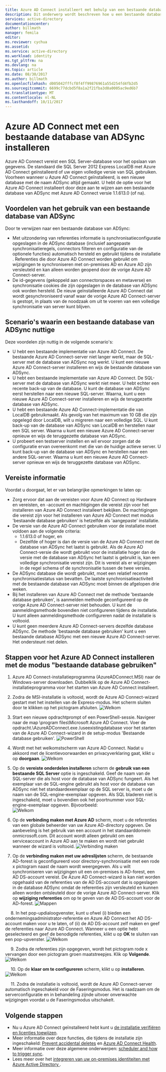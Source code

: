 ```yaml
---
title: Azure AD Connect installeert met behulp van een bestaande database van ADSync | Microsoft Docs
description: Dit onderwerp wordt beschreven hoe u een bestaande database van ADSync gebruikt.
services: active-directory
documentationcenter: 
author: billmath
manager: femila
editor: 
ms.reviewer: cychua
ms.assetid: 
ms.service: active-directory
ms.workload: identity
ms.tgt_pltfrm: na
ms.devlang: na
ms.topic: article
ms.date: 08/30/2017
ms.author: billmath
ms.openlocfilehash: d005042fffcf8f4ff99876961a55d254fd4fb2d5
ms.sourcegitcommit: 6699c77dcbd5f8a1a2f21fba3d0a0005ac9ed6b7
ms.translationtype: MT
ms.contentlocale: nl-NL
ms.lasthandoff: 10/11/2017
---
```

# <a name="install-azure-ad-connect-using-an-existing-adsync-database"></a>Azure AD Connect met een bestaande database van ADSync installeren
Azure AD Connect vereist een SQL Server-database voor het opslaan van gegevens. De standaard die SQL Server 2012 Express LocalDB met Azure AD Connect geïnstalleerd of uw eigen volledige versie van SQL gebruiken. Voorheen wanneer u Azure AD Connect geïnstalleerd, is een nieuwe database met de naam ADSync altijd gemaakt. U hebt de optie voor het Azure AD Connect installeert door deze aan te wijzen aan een bestaande database van ADSync met Azure AD Connect versie 1.1.613.0 (of na).

## <a name="benefits-of-using-an-existing-adsync-database"></a>Voordelen van het gebruik van een bestaande database van ADSync
Door te verwijzen naar een bestaande database van ADSync:

- Met uitzondering van referenties informatie is synchronisatieconfiguratie opgeslagen in de ADSync database (inclusief aangepaste synchronisatieregels, connectors filteren en configuratie van de optionele functies) automatisch hersteld en gebruikt tijdens de installatie . Referenties die door Azure AD Connect worden gebruikt om wijzigingen te synchroniseren met on-premises AD en Azure AD zijn versleuteld en kan alleen worden geopend door de vorige Azure AD Connect-server.
- De id-gegevens (gekoppeld aan connectorspaces en metaverse) en synchronisatie cookies die zijn opgeslagen in de database van ADSync ook worden hersteld. De nieuw geïnstalleerde Azure AD Connect dat wordt gesynchroniseerd vanaf waar de vorige Azure AD Connect-server is gestopt, in plaats van de noodzaak om uit te voeren van een volledige synchronisatie van server kunt blijven.

## <a name="scenarios-where-using-an-existing-adsync-database-is-beneficial"></a>Scenario's waarin een bestaande database van ADSync nuttige
Deze voordelen zijn nuttig in de volgende scenario's:


- U hebt een bestaande implementatie van Azure AD Connect. De bestaande Azure AD Connect-server niet langer werkt, maar de SQL-server met de database van ADSync nog werkt. U kunt een nieuwe Azure AD Connect-server installeren en wijs de bestaande database van ADSync. 
- U hebt een bestaande implementatie van Azure AD Connect. De SQL-server met de database van ADSync werkt niet meer. U hebt echter een recente back-up van de database. U kunt de database van ADSync eerst herstellen naar een nieuwe SQL-server. Waarna, kunt u een nieuwe Azure AD Connect-server installeren en wijs de teruggezette database van ADSync.
- U hebt een bestaande Azure AD Connect-implementatie die van LocalDB gebruikmaakt. Als gevolg van het maximum van 10 GB die zijn opgelegd door LocalDB, wilt u migreren naar een volledige SQL. U kunt back-up van de database van ADSync van LocalDB en herstellen naar een SQL server. Waarna u kunt een nieuwe Azure AD Connect-server opnieuw en wijs de teruggezette database van ADSync.
- U probeert een testserver instellen en wil ervoor zorgen dat de configuratie ervan overeenkomt met die van de huidige actieve server. U kunt back-up van de database van ADSync en herstellen naar een andere SQL-server. Waarna u kunt een nieuwe Azure AD Connect-server opnieuw en wijs de teruggezette database van ADSync.

## <a name="prerequisite-information"></a>Vereiste informatie

Voordat u doorgaat, let er van belangrijke opmerkingen te laten op:


- Zorg ervoor dat aan de vereisten voor Azure AD Connect op Hardware en vereisten, en -account en machtigingen die vereist zijn voor het installeren van Azure AD Connect installeert bekijken. De machtigingen die vereist zijn voor het installeren van Azure AD Connect met modus 'bestaande database gebruiken' is hetzelfde als 'aangepaste' installatie.
- De versie van de Azure AD Connect gebruiken voor de installatie moet voldoen aan de volgende criteria:
    - 1.1.613.0 of hoger, en
    - Dezelfde of hoger is dan de versie van de Azure AD Connect met de database van ADSync het laatst is gebruikt. Als de Azure AD Connect-versie die wordt gebruikt voor de installatie hoger dan de versie met de database van ADSync het laatst is gebruikt is, kan een volledige synchronisatie vereist zijn.  Dit is vereist als er wijzigingen in de regel schema of de synchronisatie tussen de twee versies. 
- De ADSync database die wordt gebruikt, moet een relatief recente synchronisatiestatus van bevatten. De laatste synchronisatieactiviteit met de bestaande database van ADSync moet binnen de afgelopen drie weken.
- Bij het installeren van Azure AD Connect met de methode 'bestaande database gebruiken', is aanmelden methode geconfigureerd op de vorige Azure AD Connect-server niet behouden. U kunt de aanmeldingsmethode bovendien niet configureren tijdens de installatie. U kunt alleen aanmeldingsmethode configureren nadat de installatie is voltooid.
- U kunt geen meerdere Azure AD Connect-servers dezelfde database ADSync. De methode 'bestaande database gebruiken' kunt u een bestaande database ADSync met een nieuwe Azure AD Connect-server. Het ondersteunt niet delen.

## <a name="steps-to-install-azure-ad-connect-with-use-existing-database-mode"></a>Stappen voor het Azure AD Connect installeren met de modus "bestaande database gebruiken"
1.  Azure AD Connect-installatieprogramma (AzureADConnect.MSI) naar de Windows-server downloaden. Dubbelklik op de Azure AD Connect-installatieprogramma voor het starten van Azure AD Connect installeert.
2.  Zodra de MSI-installatie is voltooid, wordt de Azure AD Connect-wizard gestart met het instellen van de Express-modus. Het scherm sluiten door te klikken op het pictogram afsluiten.
![Welkom](media/active-directory-aadconnect-existing-database/db1.png)
3.  Start een nieuwe opdrachtprompt of een PowerShell-sessie. Navigeer naar de map <drive>\program files\Microsoft Azure AD Connect. Voer de opdracht.\AzureADConnect.exe /useexistingdatabase voor het starten van de Azure AD Connect-wizard in de setup-modus 'Bestaande database gebruiken'.
![PowerShell](media/active-directory-aadconnect-existing-database/db2.png)
4.  Wordt met het welkomstscherm van Azure AD Connect. Nadat u akkoord met de licentievoorwaarden en privacyverklaring gaat, klikt u op **doorgaan**.
![Welkom](media/active-directory-aadconnect-existing-database/db3.png)
5.  Op de **vereiste onderdelen installeren** scherm de **gebruik van een bestaande SQL Server** optie is ingeschakeld. Geef de naam van de SQL-server die als host voor de database van ADSync fungeert. Als het exemplaar van de SQL-engine gebruikt als host voor de database van ADSync niet het standaardexemplaar op de SQL server is, moet u de naam van de SQL-engine-exemplaar opgeven. Als SQL bladeren niet is ingeschakeld, moet u bovendien ook het poortnummer voor SQL-engine-exemplaar opgeven. Bijvoorbeeld:         
![Welkom](media/active-directory-aadconnect-existing-database/db4.png)           

6.  Op de **verbinding maken met Azure AD** scherm, moet u de referenties van een globale beheerder van uw Azure AD-directory opgeven. De aanbeveling is het gebruik van een account in het standaarddomein onmicrosoft.com. Dit account wordt alleen gebruikt om een serviceaccount in Azure AD aan te maken en wordt niet gebruikt wanneer de wizard is voltooid.
![Verbinding maken](media/active-directory-aadconnect-existing-database/db5.png)
 
7.  Op de **verbinding maken met uw adreslijsten** scherm, de bestaande AD-forest is geconfigureerd voor directory-synchronisatie met een rode x pictogram naast de naam wordt weergegeven. Als u wilt synchroniseren van wijzigingen uit een on-premises is AD-forest, een AD DS-account vereist. De Azure AD Connect-wizard is kan niet worden opgehaald van de referenties van de AD DS-account dat is opgeslagen in de database ADSync omdat de referenties zijn versleuteld en kunnen alleen worden ontsleuteld door de vorige Azure AD Connect-server. Klik op **wijziging referenties** om op te geven van de AD DS-account voor de AD-forest.
![Mappen](media/active-directory-aadconnect-existing-database/db6.png)
 
 
8.  In het pop-updialoogvenster, kunt u ofwel (i) bieden een ondernemingsadministrator-referentie en Azure AD Connect het AD DS-account maken voor u te laten, of (ii) de AD DS-account zelf maken en geef de referenties naar Azure AD Connect. Wanneer u een optie hebt geselecteerd en geef de benodigde referenties, klikt u op **OK** te sluiten van een pop-upvenster.
![Welkom](media/active-directory-aadconnect-existing-database/db7.png)
 
 
9.  Zodra de referenties zijn opgegeven, wordt het pictogram rode x vervangen door een pictogram groen maatstreepjes. Klik op **Volgende**.
![Welkom](media/active-directory-aadconnect-existing-database/db8.png)
 
 
10. Op de **klaar om te configureren** scherm, klikt u op **installeren**.
![Welkom](media/active-directory-aadconnect-existing-database/db9.png)
 
 
11. Zodra de installatie is voltooid, wordt de Azure AD Connect-server automatisch ingeschakeld voor de Faseringsmodus. Het is raadzaam om de serverconfiguratie en in behandeling zijnde uitvoer onverwachte wijzigingen voordat u de Faseringsmodus uitschakelt. 

## <a name="next-steps"></a>Volgende stappen

- Nu u Azure AD Connect geïnstalleerd hebt kunt u [de installatie verifiëren en licenties toewijzen](active-directory-aadconnect-whats-next.md).
- Meer informatie over deze functies, die tijdens de installatie zijn ingeschakeld: [Prevent accidental deletes](active-directory-aadconnectsync-feature-prevent-accidental-deletes.md) en [Azure AD Connect Health](../connect-health/active-directory-aadconnect-health-sync.md).
- Meer informatie over deze algemene onderwerpen: [scheduler and how to trigger sync](active-directory-aadconnectsync-feature-scheduler.md).
- Lees meer over het [integreren van uw on-premises identiteiten met Azure Active Directory ](active-directory-aadconnect.md).
